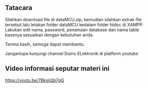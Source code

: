 ## Tatacara

Silahkan download file di dataMCU.zip, kemudian silahkan extrak file tersebut lalu letakan folder dataMCU kedalam folder htdoc di XAMPP.
Lakukan edit nama, password, penamaan database dan nama table basenya sesuaikan dengan kebutuhan anda.

Terima kasih, semoga dapat membantu.

Janganlupa kunjungi channel Duino ELektronik di platform youtube

## Video informasi seputar materi ini

https://youtu.be/7BksjjQb7gQ
